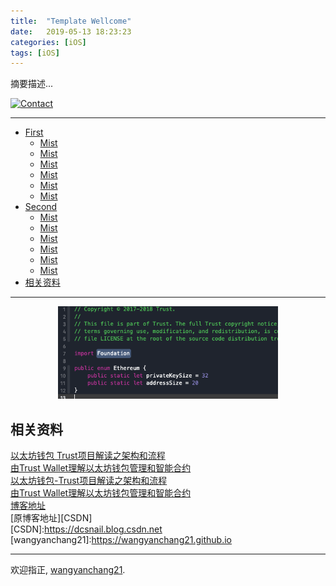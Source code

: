 ```yaml
---
title:  "Template Wellcome"
date:   2019-05-13 18:23:23
categories: [iOS]
tags: [iOS]
---
```


摘要描述...

[![Contact](https://img.shields.io/badge/contact-wangyanchang21-green.svg)](https://github.com/wangyanchang21)

------

- [First](#first)
	- [Mist](#mist)
	- [Mist](#mist)
	- [Mist](#mist)
	- [Mist](#mist)
	- [Mist](#mist)
	- [Mist](#mist)
- [Second](#second)
	- [Mist](#mist)
	- [Mist](#mist)
	- [Mist](#mist)
	- [Mist](#mist)
	- [Mist](#mist)
	- [Mist](#mist)
- [相关资料](#相关资料)

------


<center>
<img src="https://raw.githubusercontent.com/wangyanchang21/wangyanchang21.github.io/master/resource/trustwallet-2/20181107182953343.png" width="70%" img/>
</center>



## 相关资料

[以太坊钱包 Trust项目解读之架构和流程](https://wangyanchang21.github.io/2018/%E4%BB%A5%E5%A4%AA%E5%9D%8A%E9%92%B1%E5%8C%85-Trust%E9%A1%B9%E7%9B%AE%E8%A7%A3%E8%AF%BB%E4%B9%8B%E6%9E%B6%E6%9E%84%E5%92%8C%E6%B5%81%E7%A8%8B)   
[由Trust Wallet理解以太坊钱包管理和智能合约](https://wangyanchang21.github.io/2018/%E7%94%B1Trust-Wallet%E7%90%86%E8%A7%A3%E4%BB%A5%E5%A4%AA%E5%9D%8A%E9%92%B1%E5%8C%85%E7%AE%A1%E7%90%86%E5%92%8C%E6%99%BA%E8%83%BD%E5%90%88%E7%BA%A6)  
[以太坊钱包-Trust项目解读之架构和流程](https://wangyanchang21.github.io/2018/以太坊钱包-Trust项目解读之架构和流程)   
[由Trust Wallet理解以太坊钱包管理和智能合约](https://wangyanchang21.github.io/2018/由Trust-Wallet理解以太坊钱包管理和智能合约)   
[博客地址](wangyanchang21)  
[原博客地址][CSDN]  
[CSDN]:https://dcsnail.blog.csdn.net
[wangyanchang21]:https://wangyanchang21.github.io


-------

欢迎指正, [wangyanchang21](https://github.com/wangyanchang21).


